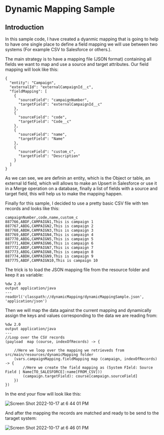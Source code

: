 # Dynamic Mapping Sample



## Introduction

In this sample code, I have created a dyanmic mapping that is going to help to have one single place to 
define a field mapping we will use between two systems (For example CSV to Salesforce or others.). 

The main strategy is to have a mapping file (JSON format) containing all fields we want to map and use a 
source and target attributes. Our field mapping will look like this:

```
{
  "entity": "Campaign",
  "externalId": "externalCampaignId__c",
  "fieldMapping": [
    {
      "sourceField": "campaignNumber",
      "targetField": "externalCampaignId__c"
    },
    {
      "sourceField": "code",
      "targetField": "Code__c"
    },
    {
      "sourceField": "name",
      "targetField": "Name"
    },
    {
      "sourceField": "custom_c",
      "targetField": "Description"
    }
  ]
}
```

As we can see, we are definin an entity, which is the Object or table, an external Id field, which will allows
to make an Upsert in Salesforce or use it in a Merge operation on a database, finally a list of fields
with a source and target field, this will help us to make the mapping happen.

Finally for this sample, I decided to use a pretty basic CSV file with ten records and looks like this:

```
campaignNumber,code,name,custom_c
887766,ABDF,CAMPAIGN1,This is campaign 1
887767,ABDG,CAMPAIGN2,This is campaign 2
887768,ABDH,CAMPAIGN3,This is campaign 3
887769,ABDF,CAMPAIGN4,This is campaign 4
887770,ABDG,CAMPAIGN5,This is campaign 5
887771,ABDH,CAMPAIGN6,This is campaign 6
887772,ABDF,CAMPAIGN7,This is campaign 7
887773,ABDG,CAMPAIGN8,This is campaign 8
887774,ABDH,CAMPAIGN9,This is campaign 9
887775,ABDF,CAMPAIGN10,This is campaign 10
```

The trick is to load the JSON mapping file from the resource folder and keep it as variable:

```
%dw 2.0
output application/java  
---
readUrl('classpath://dynamicMapping/dynamicMappingSample.json', 'application/json')
```

Then we will map the data against the current mapping and dynamically assign the keys and values corresponding
to the data we are reading from:

```
%dw 2.0
output application/java  
---
//Loop over the CSV records
(payload  map (course, indexOfRecords) -> {
	
	//Here we loop over the mapping we retrieveds from src/main/resources/dynamicMapping folder
	(vars.campaignMapping.fieldMapping map (campaign, indexOfRecords) -> {
		//Here we create the field mapping as (System FIeld: Source Field | Name[TO_SALESFORCE]:name[FROM_CSV]))
		(campaign.targetField): course[campaign.sourceField]
  	})
})
```
In the end your flow will look like this:

![Screen Shot 2022-10-17 at 6 44 01 PM](https://user-images.githubusercontent.com/1028534/196297684-f93b0168-a3f7-45ac-93b7-5392d277e376.png)


And after the mapping the records are matched and ready to be send to the taraget system:

![Screen Shot 2022-10-17 at 6 46 01 PM](https://user-images.githubusercontent.com/1028534/196297691-04d6f4d0-ef8c-47dc-908e-9d721d59d1dd.png)


